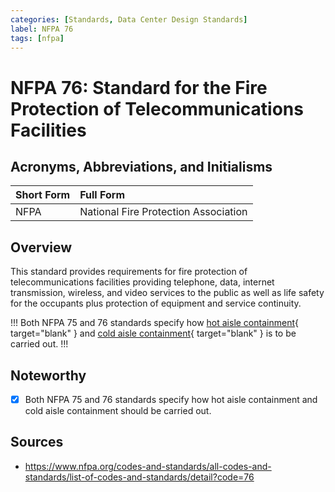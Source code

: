 ```yaml
---
categories: [Standards, Data Center Design Standards]
label: NFPA 76
tags: [nfpa]
---
```


# NFPA 76: Standard for the Fire Protection of Telecommunications Facilities

## Acronyms, Abbreviations, and Initialisms

Short Form | Full Form
:--- | :---
NFPA | National Fire Protection Association

## Overview

This standard provides requirements for fire protection of telecommunications facilities providing telephone, data, internet transmission, wireless, and video services to the public as well as life safety for the occupants plus protection of equipment and service continuity.

!!!
Both NFPA 75 and 76 standards specify how [hot aisle containment](/terminology/glossary.md#hot-aisle-containment){ target="blank" } and [cold aisle containment](/terminology/glossary.md#cold-aisle-containment){ target="blank" } is to be carried out.
!!!

## Noteworthy

- [x] Both NFPA 75 and 76 standards specify how hot aisle containment and cold aisle containment should be carried out.

## Sources

- https://www.nfpa.org/codes-and-standards/all-codes-and-standards/list-of-codes-and-standards/detail?code=76